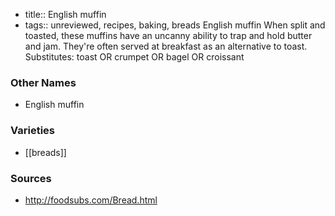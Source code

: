 - title:: English muffin
- tags:: unreviewed, recipes, baking, breads
English muffin When split and toasted, these muffins have an uncanny ability to trap and hold butter and jam. They're often served at breakfast as an alternative to toast. Substitutes: toast OR crumpet OR bagel OR croissant

### Other Names

* English muffin

### Varieties

* [[breads]]

### Sources
* http://foodsubs.com/Bread.html
